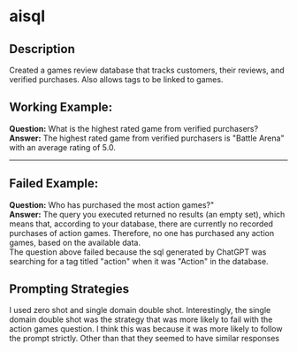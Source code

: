 # aisql
## Description
Created a games review database that tracks customers, their reviews, and verified purchases. Also allows tags to be linked to games.
## Working Example:<br>
**Question:** What is the highest rated game from verified purchasers?<br>
**Answer:** The highest rated game from verified purchasers is \"Battle Arena\" with an average rating of 5.0.<br><hr>
## Failed Example:<br>
**Question:** Who has purchased the most action games?"<br>
**Answer:** The query you executed returned no results (an empty set), which means that, according to your database, there are currently no recorded purchases of action games. Therefore, no one has purchased any action games, based on the available data.<br>
The question above failed because the sql generated by ChatGPT was searching for a tag titled "action" when it was "Action" in the database.
## Prompting Strategies
I used zero shot and single domain double shot. Interestingly, the single domain double shot was the strategy that was more likely to fail with the action games question. I think this was because it was more likely to follow the prompt strictly. Other than that they seemed to have similar responses
